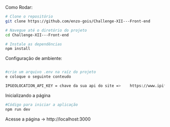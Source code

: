 Como Rodar:

```bash
# Clone o repositório
git clone https://github.com/enzo-gois/Challenge-XII---Front-end

# Navegue até o diretório do projeto
cd Challenge-XII---Front-end

# Instale as dependências
npm install
```

Configuração de ambiente:

```bash

#crie um arquivo .env na raíz do projeto
e coloque o seguinte conteudo

IPGEOLOCATION_API_KEY = chave da sua api do site =>    https://www.ipify.org

```

Inicializando a página

```bash
#Código para iniciar a aplicação
npm run dev
```

Acesse a página  ->   http://localhost:3000
